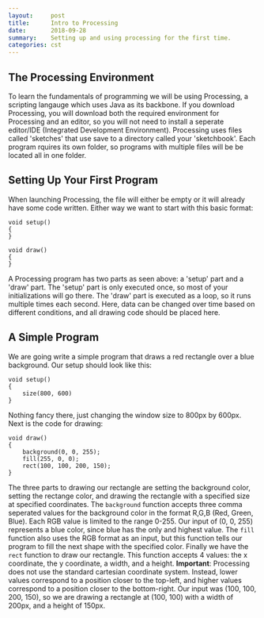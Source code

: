 ```yaml
---
layout:     post
title:      Intro to Processing
date:       2018-09-28
summary:    Setting up and using processing for the first time.
categories: cst
---
```


## The Processing Environment
To learn the fundamentals of programming we will be using Processing, a scripting langauge which uses Java as its backbone. If you download Processing, you will download both the required environment for Processing and an editor,
so you will not need to install a seperate editor/IDE (Integrated Development Environment). Processing uses files called 'sketches' that use save to a directory called your 'sketchbook'. Each program rquires its own folder, 
so programs with multiple files will be be located all in one folder.

## Setting Up Your First Program
When launching Processing, the file will either be empty or it will already have some code written. Either way we want to start with this basic format:
```processing
void setup()
{
}

void draw()
{
}
```
A Processing program has two parts as seen above: a 'setup' part and a 'draw' part. The 'setup' part is only executed once, so most of your initializations will go there. The 'draw' part is executed as a loop,
so it runs multiple times each second. Here, data can be changed over time based on different conditions, and all drawing code should be placed here.

## A Simple Program
We are going write a simple program that draws a red rectangle over a blue background. Our setup should look like this:
```processing
void setup()
{
	size(800, 600)
}
```
Nothing fancy there, just changing the window size to 800px by 600px. Next is the code for drawing:
```processing
void draw()
{
	background(0, 0, 255);
	fill(255, 0, 0);
	rect(100, 100, 200, 150);
}
```
The three parts to drawing our rectangle are setting the background color, setting the rectange color, and drawing the rectangle with a specified size at specified coordinates.
The `background` function accepts three comma seperated values for the background color in the format R,G,B (Red, Green, Blue). Each RGB value is limited to the range 0-255. 
Our input of (0, 0, 255) represents a blue color, since blue has the only and highest value. The `fill` function also uses the RGB format as an input, but this function tells our program to fill the next shape with the 
specified color. Finally we have the `rect` function to draw our rectangle. This function accepts 4 values: the x coordinate, the y coordinate, a width, and a height. **Important**: Processing does not use
the standard cartesian coordinate system. Instead, lower values correspond to a position closer to the top-left, and higher values correspond to a position closer to the bottom-right. Our input was (100, 100, 200, 150),
so we are drawing a rectangle at (100, 100) with a width of 200px, and a height of 150px.
